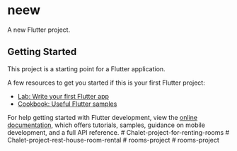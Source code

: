 # neew

A new Flutter project.

## Getting Started

This project is a starting point for a Flutter application.

A few resources to get you started if this is your first Flutter project:

- [Lab: Write your first Flutter app](https://docs.flutter.dev/get-started/codelab)
- [Cookbook: Useful Flutter samples](https://docs.flutter.dev/cookbook)

For help getting started with Flutter development, view the
[online documentation](https://docs.flutter.dev/), which offers tutorials,
samples, guidance on mobile development, and a full API reference.
#   C h a l e t - p r o j e c t - f o r - r e n t i n g - r o o m s  
 #   C h a l e t - p r o j e c t - r e s t - h o u s e - r o o m - r e n t a l  
 #   r o o m s - p r o j e c t  
 #   r o o m s - p r o j e c t  
 